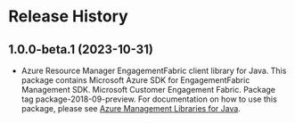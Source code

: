 # Release History

## 1.0.0-beta.1 (2023-10-31)

- Azure Resource Manager EngagementFabric client library for Java. This package contains Microsoft Azure SDK for EngagementFabric Management SDK. Microsoft Customer Engagement Fabric. Package tag package-2018-09-preview. For documentation on how to use this package, please see [Azure Management Libraries for Java](https://aka.ms/azsdk/java/mgmt).
